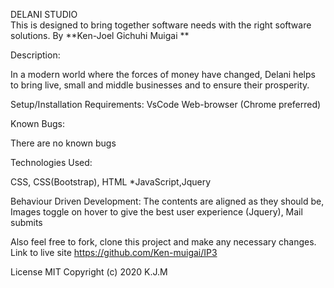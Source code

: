 DELANI STUDIO	
This is designed to bring together software needs with the right software solutions.
By **Ken-Joel Gichuhi Muigai **

Description:

In a modern world where the forces of money have changed, Delani helps to bring live, small and middle businesses and to ensure their prosperity.

Setup/Installation Requirements:
VsCode
Web-browser (Chrome preferred)

Known Bugs:

There are no known bugs

Technologies Used:

CSS, CSS(Bootstrap), HTML *JavaScript,Jquery

Behaviour Driven Development:
The contents are aligned as they should be,
Images toggle on hover to give the best user experience (Jquery),
Mail submits

Also feel free to fork, clone this project and make any necessary changes.
Link to live site
https://github.com/Ken-muigai/IP3

License
MIT Copyright (c) 2020 K.J.M
